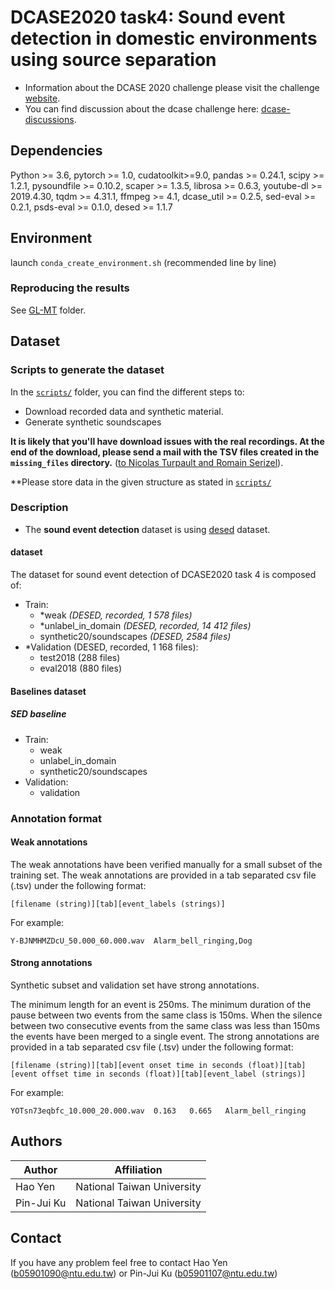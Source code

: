 # DCASE2020 task4: Sound event detection in domestic environments using source separation

- Information about the DCASE 2020 challenge please visit the challenge [website].
- You can find discussion about the dcase challenge here: [dcase-discussions]. 

## Dependencies

Python >= 3.6, pytorch >= 1.0, cudatoolkit>=9.0, pandas >= 0.24.1, scipy >= 1.2.1, pysoundfile >= 0.10.2,
scaper >= 1.3.5, librosa >= 0.6.3, youtube-dl >= 2019.4.30, tqdm >= 4.31.1, ffmpeg >= 4.1, 
dcase_util >= 0.2.5, sed-eval >= 0.2.1, psds-eval >= 0.1.0, desed >= 1.1.7

## Environment

launch `conda_create_environment.sh` (recommended line by line)

### Reproducing the results
See [GL-MT] folder.

## Dataset

### Scripts to generate the dataset

In the [`scripts/`][scripts] folder, you can find the different steps to:
- Download recorded data and synthetic material.
- Generate synthetic soundscapes


**It is likely that you'll have download issues with the real recordings.
At the end of the download, please send a mail with the TSV files
created in the `missing_files` directory.** ([to Nicolas Turpault and Romain Serizel](#contact)).

**Please store data in the given structure as stated in [`scripts/`][scripts]

### Description
- The **sound event detection** dataset is using [desed] dataset.

#### dataset
The dataset for sound event detection of DCASE2020 task 4 is composed of:
- Train:
	- *weak *(DESED, recorded, 1 578 files)*
	- *unlabel_in_domain *(DESED, recorded, 14 412 files)*
	- synthetic20/soundscapes *(DESED, 2584 files)*
- *Validation (DESED, recorded, 1 168 files):
	- test2018 (288 files)
	- eval2018 (880 files)


#### Baselines dataset
##### SED baseline
- Train:
	- weak
	- unlabel_in_domain
	- synthetic20/soundscapes
- Validation:
	- validation


### Annotation format

#### Weak annotations
The weak annotations have been verified manually for a small subset of the training set. 
The weak annotations are provided in a tab separated csv file (.tsv) under the following format:

```
[filename (string)][tab][event_labels (strings)]
```
For example:
```
Y-BJNMHMZDcU_50.000_60.000.wav	Alarm_bell_ringing,Dog
```

#### Strong annotations
Synthetic subset and validation set have strong annotations.

The minimum length for an event is 250ms. The minimum duration of the pause between two events from the same class 
is 150ms. 
When the silence between two consecutive events from the same class was less than 150ms the events have been merged 
to a single event.
The strong annotations are provided in a tab separated csv file (.tsv) under the following format:

```
[filename (string)][tab][event onset time in seconds (float)][tab][event offset time in seconds (float)][tab][event_label (strings)]
```
For example:

```
YOTsn73eqbfc_10.000_20.000.wav	0.163	0.665	Alarm_bell_ringing
```


## Authors

|Author                 | Affiliation                |
|-----------------------|---------------             |
|Hao Yen                | National Taiwan University |
|Pin-Jui Ku             | National Taiwan University |

## Contact
If you have any problem feel free to contact Hao Yen (b05901090@ntu.edu.tw) or Pin-Jui Ku (b05901107@ntu.edu.tw)

[dcase2019-task4]: http://dcase.community/challenge2019/task-sound-event-detection-in-domestic-environments
[dcase-discussions]: https://groups.google.com/forum/#!forum/dcase-discussions
[desed]: https://github.com/turpaultn/DESED
[website]: http://dcase.community/challenge2020/

[scripts]: ./scripts
[GL-MT]: ./GL-MT
